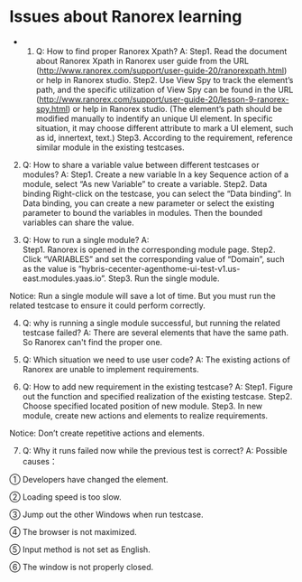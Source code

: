 # Issues about Ranorex learning  

* 1.	Q: How to find proper Ranorex Xpath?
A:
Step1. Read the document about Ranorex Xpath in Ranorex user guide from the URL (http://www.ranorex.com/support/user-guide-20/ranorexpath.html) or help in Ranorex studio.
Step2. Use View Spy to track the element’s path, and the specific utilization of View Spy can be found in the URL (http://www.ranorex.com/support/user-guide-20/lesson-9-ranorex-spy.html) or help in Ranorex studio. 
(The element’s path should be modified manually to indentify an unique UI element. In specific situation, it may choose different attribute to mark a UI element, such as id, innertext,  text.) Step3. According to the requirement, reference similar module in the existing testcases.

2.	Q: How to share a variable value between different testcases or modules?
A: 
Step1. Create a new variable
In a key Sequence action of a module, select “As new Variable” to create a variable.
Step2. Data binding
Right-click on the testcase, you can select the “Data binding”.  In Data binding, you can create a new parameter or select the existing parameter to bound the variables in modules.  Then the bounded variables can share the value.


3.	Q: How to run a single module?
A:  
Step1. Ranorex is opened in the corresponding module page. 
Step2. Click “VARIABLES” and set the corresponding value of “Domain”, such as the value is “hybris-cecenter-agenthome-ui-test-v1.us-east.modules.yaas.io”. 
Step3.  Run the single module.

Notice: Run a single module will save a lot of time. But you must run the related testcase to ensure it could perform correctly.

4.	Q: why is running a single module successful, but running the related testcase failed?
A:  There are several elements that have the same path. So Ranorex can't find the proper one.

5.	Q: Which situation we need to use user code?
A:  The existing actions of Ranorex are unable to implement requirements.

6.	Q: How to add new requirement in the existing testcase?
A: 
Step1. Figure out the function and specified realization of the existing testcase.
Step2.  Choose specified located position of new module.
Step3.  In new module, create new actions and elements to realize requirements.

Notice: Don’t create repetitive actions and elements.

7.	Q: Why it runs failed now while the previous test is correct?
A: Possible causes：  

①	Developers have changed the element.

②	Loading speed is too slow.  

③	Jump out the other Windows when run testcase.   

④	The browser is not maximized.   

⑤	Input method is not set as English.   

⑥	The window is not properly closed.   


